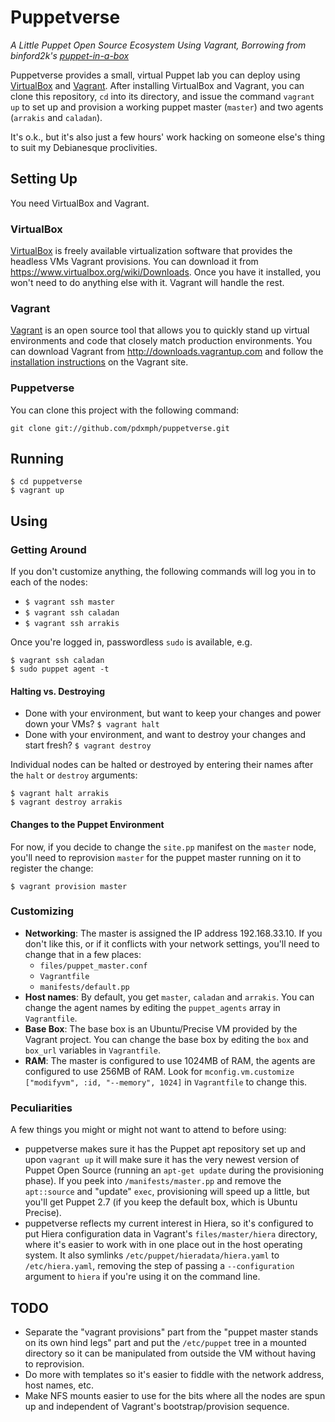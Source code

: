 # Puppetverse

_A Little Puppet Open Source Ecosystem Using Vagrant, Borrowing from binford2k's [puppet-in-a-box](https://github.com/binford2k/puppet-in-a-box)_

Puppetverse provides a small, virtual Puppet lab you can deploy using [VirtualBox][] and [Vagrant][]. After installing VirtualBox and Vagrant, you can clone this repository, `cd` into its directory, and issue the command `vagrant up` to set up and provision a working puppet master (`master`) and two agents (`arrakis` and `caladan`).

It's o.k., but it's also just a few hours' work hacking on someone else's thing to suit my Debianesque proclivities.

## Setting Up

You need VirtualBox and Vagrant. 

### VirtualBox 

[VirtualBox][] is freely available virtualization software that provides the headless VMs Vagrant provisions. You can download it from <https://www.virtualbox.org/wiki/Downloads>. Once you have it installed, you won't need to do anything else with it. Vagrant will handle the rest. 

### Vagrant

[Vagrant][] is an open source tool that allows you to quickly stand up virtual environments and code that closely match production environments. You can download Vagrant from <http://downloads.vagrantup.com> and follow the [installation instructions][] on the Vagrant site. 

### Puppetverse

You can clone this project with the following command:

`git clone git://github.com/pdxmph/puppetverse.git`

## Running

`$ cd puppetverse`  
`$ vagrant up`

## Using

### Getting Around

If you don't customize anything, the following commands will log you in to each of the nodes:

- `$ vagrant ssh master`   
- `$ vagrant ssh caladan` 
- `$ vagrant ssh arrakis` 

Once you're logged in, passwordless `sudo` is available, e.g. 

`$ vagrant ssh caladan`  
`$ sudo puppet agent -t`

#### Halting vs. Destroying

- Done with your environment, but want to keep your changes and power down your VMs? `$ vagrant halt`
- Done with your environment, and want to destroy your changes and start fresh? `$ vagrant destroy`

Individual nodes can be halted or destroyed by entering their names after the `halt` or `destroy` arguments:

`$ vagrant halt arrakis`  
`$ vagrant destroy arrakis`

#### Changes to the Puppet Environment

For now, if you decide to change the `site.pp` manifest on the `master` node, you'll need to reprovision `master` for the puppet master running on it to register the change:

`$ vagrant provision master`

### Customizing

- __Networking__: The master is assigned the IP address 192.168.33.10. If you don't like this, or if it conflicts with your network settings, you'll need to change that in a few places: 
  - `files/puppet_master.conf`
  - `Vagrantfile`
  - `manifests/default.pp`
- __Host names__: By default, you get `master`, `caladan` and `arrakis`. You can change the agent names by editing the `puppet_agents` array in `Vagrantfile`.
- __Base Box__: The base box is an Ubuntu/Precise VM provided by the Vagrant project. You can change the base box by editing the `box` and `box_url` variables in `Vagrantfile`. 
- __RAM__: The master is configured to use 1024MB of RAM, the agents are configured to use 256MB of RAM. Look for `mconfig.vm.customize ["modifyvm", :id, "--memory", 1024]` in `Vagrantfile` to change this.

### Peculiarities 

A few things you might or might not want to attend to before using:

- puppetverse makes sure it has the Puppet apt repository set up and upon `vagrant up` it will make sure it has the very newest version of Puppet Open Source (running an `apt-get update` during the provisioning phase). If you peek into `/manifests/master.pp` and remove the `apt::source` and "update" `exec`, provisioning will speed up a little, but you'll get Puppet 2.7 (if you keep the default box, which is Ubuntu Precise). 
- puppetverse reflects my current interest in Hiera, so it's configured to put Hiera configuration data in Vagrant's `files/master/hiera` directory, where it's easier to work with in one place out in the host operating system.  It also symlinks  `/etc/puppet/hieradata/hiera.yaml` to `/etc/hiera.yaml`, removing the step of passing a `--configuration` argument to `hiera` if you're using it on the command line. 

## TODO

- Separate the "vagrant provisions" part from the "puppet master stands on its own hind legs" part and put the `/etc/puppet` tree in a mounted directory so it can be manipulated from outside the VM without having to reprovision.
- Do more with templates so it's easier to fiddle with the network address, host names, etc. 
- Make NFS mounts easier to use for the bits where all the nodes are spun up and independent of Vagrant's bootstrap/provision sequence. 


[VirtualBox]: http://virtualbox.com
[Vagrant]: http://vagrantup.com
[installation instructions]: http://docs.vagrantup.com/v1/docs/getting-started/index.html